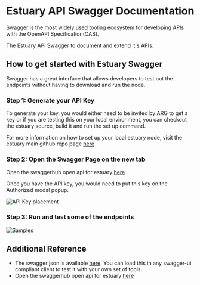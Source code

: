 # Estuary API Swagger Documentation

Swagger is the most widely used tooling ecosystem for developing APIs with the OpenAPI Specification(OAS).

The Estuary API Swagger to document and extend it's APIs. 

## How to get started with Estuary Swagger

Swagger has a great interface that allows developers to test out the endpoints without having to download and run the node. 

### Step 1: Generate your API Key
To generate your key, you would either need to be invited by ARG to get a key or if you are testing this on your local environment, you can checkout the estuary source, build it and run the set up command.

For more information on how to set up your local estuary node, visit the estuary main github repo page [here](https://github.com/application-research/estuary)

### Step 2: Open the Swagger Page on the new tab

Open the swaggerhub open api for estuary [here](https://app.swaggerhub.com/apis/alvin-reyes/estuary-api/1.0.0)

Once you have the API key, you would need to put this key on the Authorized modal popup.

 ![API Key placement](static/swagger/api_key_here.png)

### Step 3: Run and test some of the endpoints

![Samples](static/swagger/sample_1.png)

## Additional Reference
- The swagger json is available [here](https://raw.githubusercontent.com/alvin-reyes/estuary-api-swag/main/docs/swagger.yaml). You can load this in any swagger-ui compliant client to test it with your own set of tools.
- Open the swaggerhub open api for estuary [here](https://app.swaggerhub.com/apis/alvin-reyes/estuary-api/1.0.0)
